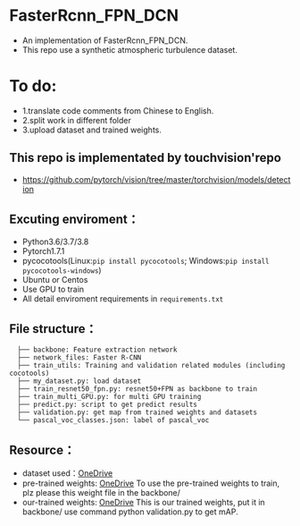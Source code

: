 # FasterRcnn_FPN_DCN
* An implementation of FasterRcnn_FPN_DCN.
* This repo use a synthetic atmospheric turbulence dataset.


# To do: 
* 1.translate code comments from Chinese to English.
* 2.split work in different folder
* 3.upload dataset and trained weights.



## This repo is implementated by touchvision'repo
* https://github.com/pytorch/vision/tree/master/torchvision/models/detection

## Excuting enviroment：
* Python3.6/3.7/3.8
* Pytorch1.7.1
* pycocotools(Linux:`pip install pycocotools`; Windows:`pip install pycocotools-windows`)
* Ubuntu or Centos
* Use GPU to train
* All detail enviroment requirements in `requirements.txt`

## File structure：
```
  ├── backbone: Feature extraction network 
  ├── network_files: Faster R-CNN
  ├── train_utils: Training and validation related modules (including cocotools)
  ├── my_dataset.py: load dataset
  ├── train_resnet50_fpn.py: resnet50+FPN as backbone to train
  ├── train_multi_GPU.py: for multi GPU training
  ├── predict.py: script to get predict results
  ├── validation.py: get map from trained weights and datasets
  └── pascal_voc_classes.json: label of pascal_voc
```

## Resource：

* dataset used：[OneDrive](https://1drv.ms/u/s!An4ptxH2n0OJbTkK3zLW4bjfnsc?e=ppRE3g)
* pre-trained weights: [OneDrive](https://1drv.ms/u/s!An4ptxH2n0OJc19Uj-AWM-hQ41g?e=KTtyqu) To use the pre-trained weights to train, plz please this weight file in the backbone/
* our-trained weights: [OneDrive](https://1drv.ms/u/s!An4ptxH2n0OJbt8Q_Q3z8dta0aE?e=kcKhtN) This is our trained weights, put it in backbone/ use command python validation.py to get mAP.
